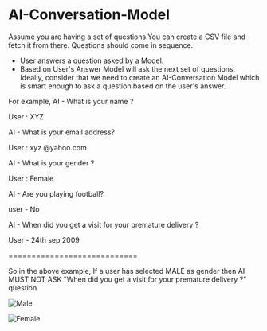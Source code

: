 # AI-Conversation-Model

Assume you are having a set of questions.You can create a CSV file and fetch it from there.
Questions should come in sequence.

- User answers a question asked by a Model.
- Based on User's Answer Model will ask the next set of questions.
Ideally, consider that we need to create an AI-Conversation Model which is smart enough to ask
a question based on the user's answer.

For example,
AI - What is your name ?

User : XYZ

AI - What is your email address?

User : xyz @yahoo.com

AI - What is your gender ?

User : Female

AI - Are you playing football?

user - No

AI - When did you get a visit for your premature delivery ?

User - 24th sep 2009


============================

So in the above example, If a user has selected MALE as gender then
AI MUST NOT ASK "When did you get a visit for your premature delivery ?" question

![Male](https://github.com/NIkhalDabhi/-AI-Conversation-Model/assets/31897448/6de03cc2-b5e9-494a-a068-93ac4540b888)

![Female](https://github.com/NIkhalDabhi/-AI-Conversation-Model/assets/31897448/41300b96-e953-494d-b4c4-4ff7020d6393)





